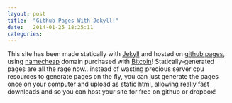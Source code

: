 ```yaml
---
layout: post
title:  "Github Pages With Jekyll!"
date:   2014-01-25 18:25:11
categories:
---
```


This site has been made statically with [Jekyll][jekyll] and hosted on [github pages][github-pages], using [namecheap][namecheap] domain purchased with [Bitcoin][bitcoin]! Statically-generated pages are all the rage now...instead of wasting precious server cpu resources to generate pages on the fly, you can just generate the pages once on your computer and upload as static html, allowing really fast downloads and so you can host your site for free on github or dropbox!

[jekyll]: http://jekyllrb.com
[github-pages]: http://pages.github.com
[bitcoin]: http://weusecoins.com
[namecheap]: http://namecheap.com

